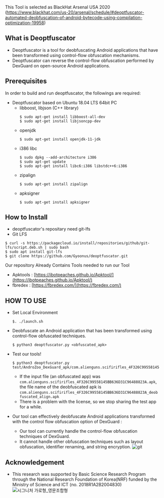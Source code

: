 This Tool is selected as BlackHat Arsenal USA 2020 (https://www.blackhat.com/us-20/arsenal/schedule/#deoptfuscator-automated-deobfuscation-of-android-bytecode-using-compilation-optimization-19958)
## What is Deoptfuscator

+ Deoptfuscator is a tool for deobfuscating Android applications that have been transformed using control-flow obfuscation mechanisms.
+ Deoptfuscator can reverse the control-flow obfuscation performed by DexGuard on open-source Android applications.

## Prerequisites
In order to build and run deoptfuscator, the followings are required:

+ Deoptfuscator based on Ubuntu 18.04 LTS 64bit PC
  + libboost, libjson (C++ library)
    ```
    $ sudo apt-get install libboost-all-dev  
    $ sudo apt-get install libjsoncpp-dev
    ```
  + openjdk
    ```
    $ sudo apt-get install openjdk-11-jdk
    ```
  + i386 libc
    ```
    $ sudo dpkg --add-architecture i386  
    $ sudo apt-get update  
    $ sudo apt-get install libc6:i386 libstdc++6:i386
    ```
  + zipalign
    ```
    $ sudo apt-get install zipalign
    ```
  + apksigner
    ```
    $ sudo apt-get install apksigner
    ```
## How to Install
 + deoptfuscator's repositary need git-lfs
  + Git LFS
  ```
  $ curl -s https://packagecloud.io/install/repositories/github/git-lfs/script.deb.sh | sudo bash
  $ sudo apt install git-lfs
  $ git clone https://github.com/Gyoonus/deoptfuscator.git
  ```

Our repository Already Contains Tools needed to run our Tool
 + Apktools : [https://ibotpeaches.github.io/Apktool/](https://ibotpeaches.github.io/Apktool/)
 + fbredex : [https://fbredex.com/](https://fbredex.com/)


## HOW TO USE
+ Set Local Environment  
  ``` 
  $. ./launch.sh
  ```
+ Deobfuscate an Android application that has been transformed using control-flow obfuscated techniques.  
  ```
  $ python3 deoptfuscator.py <obfuscated_apk>  
  ```
+ Test our tools!  
  ```
  $ python3 deoptfuscator.py test/AndroZoo_DexGuard_apk/com.alienguns.scifirifles_4F326C99558145BB636D31C96488823A.apk
  ```
  + If the input file (an obfuscated app) was `com.alienguns.scifirifles_4F326C99558145BB636D31C96488823A.apk`, the file name of the deobfuscated apk is `com.alienguns.scifirifles_4F326C99558145BB636D31C96488823A_deobfuscated_align.apk`
  + There is a problem with the license, so we stop sharing the test app for a while.

+ Our tool can effectively deobfuscate Android applications transformed with the control flow obfuscation option of DexGuard :
  + Our tool can currently handle the control-flow obfuscation techniques of DexGuard.
  + It cannot handle other obfuscation techniques such as layout obfuscation, identifier renaming, and string encryption.
![git](https://user-images.githubusercontent.com/64211521/100713131-2542b700-33f7-11eb-87f5-968d5eb13563.png)

## Acknowledgement

+ This research was supported by Basic Science Research Program through the National Research Foundation of Korea(NRF) funded by the Ministry of Science and ICT (no. 2018R1A2B2004830)
![시그니처 가로형_영문조합형](https://user-images.githubusercontent.com/64211521/80204259-7e798980-8663-11ea-95f1-ff19ccb86a77.jpg)

